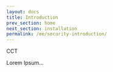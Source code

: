 ```yaml
---
layout: docs
title: Introduction
prev_section: home
next_section: installation
permalink: /ee/security-introduction/
---
```


CCT


Lorem Ipsum...